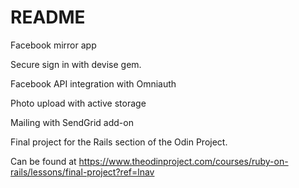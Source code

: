 # README

Facebook mirror app 

Secure sign in with devise gem.

Facebook API integration with Omniauth

Photo upload with active storage

Mailing with SendGrid add-on

Final project for the Rails section of the Odin Project.

Can be found at https://www.theodinproject.com/courses/ruby-on-rails/lessons/final-project?ref=lnav

